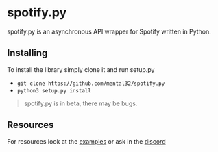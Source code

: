 # spotify.py

spotify.py is an asynchronous API wrapper for Spotify written in Python.

## Installing
To install the library simply clone it and run setup.py
- `git clone https://github.com/mental32/spotify.py`
- `python3 setup.py install`

> spotify.py is in beta, there may be bugs.

## Resources

For resources look at the [examples](/examples) or ask in the [discord](https://discord.gg/k43FSFF)
